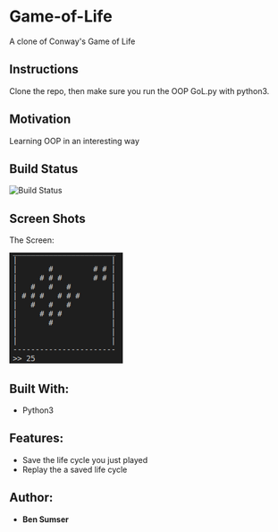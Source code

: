 # Game-of-Life
A clone of Conway's Game of Life

## Instructions
Clone the repo, then make sure you run the OOP GoL.py with python3.

## Motivation
Learning OOP in an interesting way

## Build Status

![Build Status](https://travis-ci.org/thinkful-c11/book-thing.io.svg?branch=master)

## Screen Shots

The Screen:

![screen](screenshots/GoL.png)

## Built With:

* Python3

## Features:

* Save the life cycle you just played
* Replay the a saved life cycle

## Author:

* **Ben Sumser**
